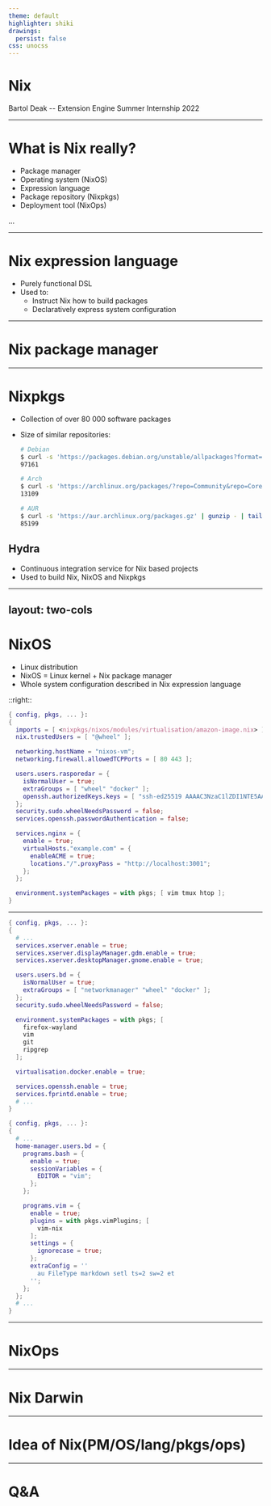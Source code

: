 ```yaml
---
theme: default
highlighter: shiki
drawings:
  persist: false
css: unocss
---
```


# Nix

Bartol Deak -- Extension Engine Summer Internship 2022

<!--
Pozdrav svima,
-->

---

# What is Nix really?

- Package manager
- Operating system (NixOS)
- Expression language
- Package repository (Nixpkgs)
- Deployment tool (NixOps)

...

<!--

-->

---

# Nix expression language

- Purely functional DSL
- Used to:
  - Instruct Nix how to build packages
  - Declaratively express system configuration

---

# Nix package manager

<!--
- 2003
-->

---

# Nixpkgs

- Collection of over 80 000 software packages
- Size of similar repositories:

  ```sh
  # Debian
  $ curl -s 'https://packages.debian.org/unstable/allpackages?format=txt.gz' | gunzip - | tail -n+7 | cut -d' ' -f1 | uniq | grep -vE -- '-(dev|doc|data|dbg(sym)?)$' | wc -l
  97161

  # Arch
  $ curl -s 'https://archlinux.org/packages/?repo=Community&repo=Core&repo=Extra&repo=Multilib' | grep -Eom1 '[0-9]+ matching packages found.' | cut -d' ' -f1
  13109

  # AUR
  $ curl -s 'https://aur.archlinux.org/packages.gz' | gunzip - | tail -n+2 | wc -l
  85199
  ```

## Hydra

- Continuous integration service for Nix based projects
- Used to build Nix, NixOS and Nixpkgs

---
layout: two-cols
---

# NixOS

- Linux distribution
- NixOS = Linux kernel + Nix package manager
- Whole system configuration described in Nix expression language

::right::

```nix
{ config, pkgs, ... }:
{
  imports = [ <nixpkgs/nixos/modules/virtualisation/amazon-image.nix> ];
  nix.trustedUsers = [ "@wheel" ];

  networking.hostName = "nixos-vm";
  networking.firewall.allowedTCPPorts = [ 80 443 ];

  users.users.rasporedar = {
    isNormalUser = true;
    extraGroups = [ "wheel" "docker" ];
    openssh.authorizedKeys.keys = [ "ssh-ed25519 AAAAC3NzaC1lZDI1NTE5AAAAIAfuAQ43SM0EVulTuivIuAGI0P2RcREUY0nTRtlolZDZ b@bdeak.net" ];
  };
  security.sudo.wheelNeedsPassword = false;
  services.openssh.passwordAuthentication = false;

  services.nginx = {
    enable = true;
    virtualHosts."example.com" = {
      enableACME = true;
      locations."/".proxyPass = "http://localhost:3001";
    };
  };

  environment.systemPackages = with pkgs; [ vim tmux htop ];
}
```


---

<div class="grid grid-cols-2 gap-4">
<div>

```nix
{ config, pkgs, ... }:
{
  # ...
  services.xserver.enable = true;
  services.xserver.displayManager.gdm.enable = true;
  services.xserver.desktopManager.gnome.enable = true;

  users.users.bd = {
    isNormalUser = true;
    extraGroups = [ "networkmanager" "wheel" "docker" ];
  };
  security.sudo.wheelNeedsPassword = false;

  environment.systemPackages = with pkgs; [
    firefox-wayland
    vim
    git
    ripgrep
  ];

  virtualisation.docker.enable = true;

  services.openssh.enable = true;
  services.fprintd.enable = true;
  # ...
}
```

</div>
<div>

```nix
{ config, pkgs, ... }:
{
  # ...
  home-manager.users.bd = {
    programs.bash = {
      enable = true;
      sessionVariables = {
        EDITOR = "vim";
      };
    };

    programs.vim = {
      enable = true;
      plugins = with pkgs.vimPlugins; [
        vim-nix
      ];
      settings = {
        ignorecase = true;
      };
      extraConfig = ''
        au FileType markdown setl ts=2 sw=2 et
      '';
    };
  };
  # ...
}

```

</div>
</div>

---

# NixOps

---

# Nix Darwin

---

# Idea of Nix(PM/OS/lang/pkgs/ops)

---

# Q&A

